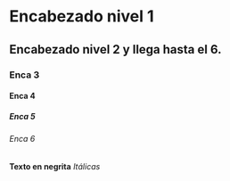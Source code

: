 # Encabezado nivel 1
## Encabezado nivel 2 y llega hasta el 6.
### Enca 3
#### Enca 4
##### Enca 5
###### Enca 6
**Texto en negrita**
*Itálicas*
